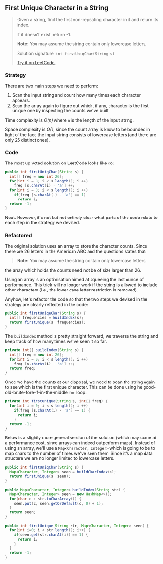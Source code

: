 ## First Unique Character in a String

> Given a string, find the first non-repeating character in it and return its index. 
>
> If it doesn't exist, return -1.
>
> **Note:** You may assume the string contain only lowercase letters.
>
> Solution signature: `int firstUniqChar(String s)`
>
> [Try it on LeetCode.](https://leetcode.com/problems/first-unique-character-in-a-string/)



### Strategy

There are two main steps we need to perform:

1. Scan the input string and count how many times each character appears.
2. Scan the array again to figure out which, if any, character is the first unique one by inspecting the counts we've built.

Time complexity is *O(n)* where `n` is the length of the input string.

Space complexity is *O(1)* since the count array is know to be bounded in light of the face the input string consists of lowercase letters (and there are only 26 distinct ones).



### Code

The most up voted solution on LeetCode looks like so:

```java
public int firstUniqChar(String s) {
  int[] freq = new int[26];
  for(int i = 0; i < s.length(); i ++)
    freq [s.charAt(i) - 'a'] ++;
  for(int i = 0; i < s.length(); i ++)
    if(freq [s.charAt(i) - 'a'] == 1)
      return i;
  return -1;
}
```

Neat. However, it's not but not entirely clear what parts of the code relate to each step in the strategy we devised.



### Refactored

The original solution uses an array to store the character counts. Since there are 26 letters in the American ABC and the questions states that:

> **Note:** You may assume the string contain only lowercase letters.

the array which holds the counts need not be of size larger than 26.

Using an array is an optimisation aimed at squeeing the last ounce of performance. This trick will no longer work if the string is allowed to include other characters (i.e., the lower case letter restriction is removed).

Anyhow, let's refactor the code so that the two steps we devised in the strategy are clearly reflected in the code:

```java
public int firstUniqeChar(String s) {
  int[] frequencies = buildIndex(s);
  return firstUnique(s, frequencies);
}
```

The `buildIndex` method is pretty straight forward, we traverse the string and keep track of how many times we've seen it so far.

```java
private int[] buildIndex(String s) {
  int[] freq = new int[26];
  for(int i = 0; i < s.length(); i ++)
    freq [s.charAt(i) - 'a'] ++;
  return freq;
}
```

Once we have the counts at our disposal, we need to scan the string again to see which is the first unique character. This can be done using he good-old-brute-fore-if-in-the-middle `for` loop:

```java
private int firstUnique(String s, int[] freq) {
  for(int i = 0; i < s.length(); i ++)
    if(freq [s.charAt(i) - 'a'] == 1) {
      return i;
    }    
  return -1;
}
```

Below is a slightly more general version of the solution (which may come at a performance cost, since arrays can indeed outperform maps). Instead of using an array, we'll use a `Map<Character, Integer>` which is going to be to map chars to the number of times we've seen them. Since it's a map data structure we are no longer limited to lowercase letters.

```java
public int firstUniqChar(String s) {
  Map<Character, Integer> seen = buildCharIndex(s);
  return firstUnique(s, seen);
}
```

```java
public Map<Character, Integer> buildIndex(String str) {
  Map<Character, Integer> seen = new HashMap<>();
  for(char c : str.toCharArray()) {
    seen.put(c, seen.getOrDefault(c, 0) + 1);
  }
  return seen;
}
```

```java
public int firstUnique(String str, Map<Character, Integer> seen) {
  for(int i=0; i < str.length(); i++) {
    if(seen.get(str.charAt(i)) == 1) {
      return i;
    }
  }
  return -1;
}
```

